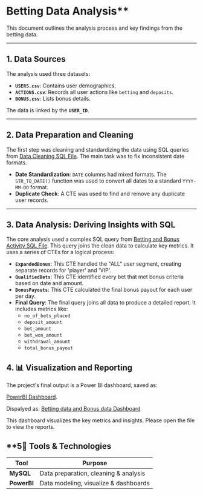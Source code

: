 # Betting Data Analysis**

This document outlines the analysis process and key findings from the betting data.

-----

## **1. Data Sources**

The analysis used three datasets:

  * **`USERS.csv`**: Contains user demographics.
  * **`ACTIONS.csv`**: Records all user actions like `betting` and `deposits`.
  * **`BONUS.csv`**: Lists bonus details.

The data is linked by the **`USER_ID`**.

-----

## **2. Data Preparation and Cleaning**

The first step was cleaning and standardizing the data using SQL queries from [Data Cleaning SQL File](Betting_Data/Data%20Cleaning%20and%20exploration.sql). 
The main task was to fix inconsistent date formats.

  * **Date Standardization**: `DATE` columns had mixed formats. The `STR_TO_DATE()` function was used to convert all dates to a standard `YYYY-MM-DD` format.
  * **Duplicate Check**: A CTE was used to find and remove any duplicate user records.

-----

## **3. Data Analysis: Deriving Insights with SQL**

The core analysis used a complex SQL query from [Betting and Bonus Activity SQL File](Betting%20and%20Bonus%20Activity.sql). 
This query joins the clean data to calculate key metrics. It uses a series of CTEs for a logical process:

  * **`ExpandedBonus`**: This CTE handled the "ALL" user segment, creating separate records for 'player' and 'VIP'.
  * **`QualifiedBets`**: This CTE identified every bet that met bonus criteria based on date and amount.
  * **`BonusPayouts`**: This CTE calculated the final bonus payout for each user per day.
  * **Final Query**: The final query joins all data to produce a detailed report. It includes metrics like:
      * `no_of_bets_placed`
      * `deposit_amount`
      * `bet_amount`
      * `bet_won_amount`
      * `withdrawal_amount`
      * `total_bonus_payout`


## **4. 📊 Visualization and Reporting**

The project's final output is a Power BI dashboard, saved as:

  [PowerBI Dashboard](Betting%20Data%202024.pbix).

Dispalyed as: 
  [Betting data and Bonus data Dashboard](Gamdon_Dash.png) 

This dashboard visualizes the key metrics and insights. Please open the file to view the reports.


## **5🔧 Tools & Technologies

| Tool        | Purpose                                |
|-------------|----------------------------------------|
| **MySQL**   | Data preparation, cleaning & analysis  |
| **PowerBI** | Data modeling, visualize & dashboards  |
